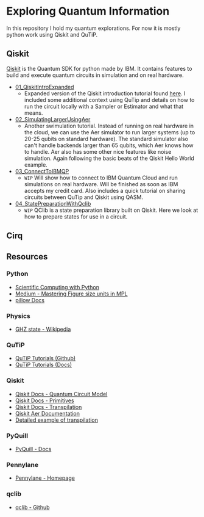 # Exploring Quantum Information

In this repository I hold my quantum explorations. For now it is mostly python work using Qiskit and QuTiP.

## Qiskit
[Qiskit](https://quantum.cloud.ibm.com/docs/en/guides) is the Quantum SDK for python made by IBM. It contains features to build and execute quantum circuits in simulation and on real hardware.

- [01_QiskitIntroExpanded](./Python/Qiskit/01_QiskitIntroExpanded.ipynb)
    - Expanded version of the Qiskit introduction tutorial found [here](https://quantum.cloud.ibm.com/docs/en/tutorials/hello-world). I included some additional context using QuTip and details on how to run the circuit locally with a Sampler or Estimator and what that means.
- [02_SimulatingLargerUsingAer](./Python/Qiskit/02_SimulatingLargerUsingAer.ipynb)
    - Another swimulation tutorial. Instead of running on real hardware in the cloud, we can use the Aer simulator to run larger systems (up to 20-25 qubits on standard hardware). The standard simulator also can't handle backends larger than 65 qubits, which Aer knows how to handle. Aer also has some other nice features like noise simulation. Again following the basic beats of the Qiskit Hello World example.
- [03_ConnectToIBMQP](./Python/Qiskit/03_ConnectToIBMQP.ipynb)
    - `WIP` Will show how to connect to IBM Quantum Cloud and run simulations on real hardware. Will be finished as soon as IBM accepts my credit card. Also includes a quick tutorial on sharing circuits between QuTip and Qiskit using QASM.
- [04_StatePreparationWithQclib](./Python/Qiskit/04_StatePreparationWithQclib.ipynb)
    - `WIP` QClib is a state preparation library built on Qiskit. Here we look at how to prepare states for use in a circuit.

## Cirq


## Resources

### Python
- [Scientific Computing with Python](https://github.com/jrjohansson/scientific-python-lectures)
- [Medium - Mastering Figure size units in MPL](https://labexio.medium.com/mastering-figure-size-units-in-matplotlib-9ed687ebdb31)
- [pillow Docs](https://pillow.readthedocs.io/en/stable/index.html)

### Physics
- [GHZ state - Wikipedia](https://en.wikipedia.org/wiki/Greenberger%E2%80%93Horne%E2%80%93Zeilinger_state)

### QuTiP
- [QuTiP Tutorials (Github)](https://github.com/qutip/qutip-tutorials)
- [QuTiP Tutorials (Docs)](https://jakelishman.github.io/qutip.github.io/tutorials.html)

### Qiskit
- [Qiskit Docs - Quantum Circuit Model](https://docs.quantum.ibm.com/api/qiskit/circuit)
- [Qiskit Docs - Primitives](https://quantum.cloud.ibm.com/docs/en/guides/primitives)
- [Qiskit Docs - Transpilation](https://quantum.cloud.ibm.com/docs/en/guides/transpile)
- [Qiskit Aer Documentation](https://qiskit.github.io/qiskit-aer/index.html)
- [Detailed example of transpilation](https://quantumcomputing.stackexchange.com/a/15453)

### PyQuill
- [PyQuill - Docs](https://pyquil-docs.rigetti.com/en/stable/)

### Pennylane
- [Pennylane - Homepage](https://pennylane.ai/)

### qclib
- [qclib - Github](https://github.com/qclib/qclib)